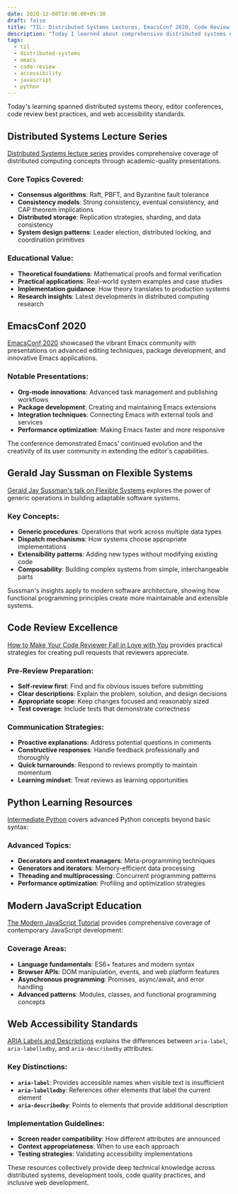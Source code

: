 ```yaml
---
date: 2020-12-08T10:00:00+05:30
draft: false
title: "TIL: Distributed Systems Lectures, EmacsConf 2020, Code Review Excellence, and Accessibility Guidelines"
description: "Today I learned about comprehensive distributed systems education, EmacsConf 2020 presentations, strategies for making code reviewers love your work, and modern web accessibility practices."
tags:
  - til
  - distributed-systems
  - emacs
  - code-review
  - accessibility
  - javascript
  - python
---
```


Today's learning spanned distributed systems theory, editor conferences, code review best practices, and web accessibility standards.

## Distributed Systems Lecture Series

[Distributed Systems lecture series](https://youtube.com/playlist?list=PLeKd45zvjcDFUEv_ohr_HdUFe97RItdiB) provides comprehensive coverage of distributed computing concepts through academic-quality presentations.

### Core Topics Covered:
- **Consensus algorithms**: Raft, PBFT, and Byzantine fault tolerance
- **Consistency models**: Strong consistency, eventual consistency, and CAP theorem implications  
- **Distributed storage**: Replication strategies, sharding, and data consistency
- **System design patterns**: Leader election, distributed locking, and coordination primitives

### Educational Value:
- **Theoretical foundations**: Mathematical proofs and formal verification
- **Practical applications**: Real-world system examples and case studies
- **Implementation guidance**: How theory translates to production systems
- **Research insights**: Latest developments in distributed computing research

## EmacsConf 2020

[EmacsConf 2020](https://emacsconf.org/2020/) showcased the vibrant Emacs community with presentations on advanced editing techniques, package development, and innovative Emacs applications.

### Notable Presentations:
- **Org-mode innovations**: Advanced task management and publishing workflows
- **Package development**: Creating and maintaining Emacs extensions
- **Integration techniques**: Connecting Emacs with external tools and services
- **Performance optimization**: Making Emacs faster and more responsive

The conference demonstrated Emacs' continued evolution and the creativity of its user community in extending the editor's capabilities.

## Gerald Jay Sussman on Flexible Systems

[Gerald Jay Sussman's talk on Flexible Systems](https://youtu.be/cblhgNUoX9M) explores the power of generic operations in building adaptable software systems.

### Key Concepts:
- **Generic procedures**: Operations that work across multiple data types
- **Dispatch mechanisms**: How systems choose appropriate implementations
- **Extensibility patterns**: Adding new types without modifying existing code
- **Composability**: Building complex systems from simple, interchangeable parts

Sussman's insights apply to modern software architecture, showing how functional programming principles create more maintainable and extensible systems.

## Code Review Excellence

[How to Make Your Code Reviewer Fall in Love with You](https://mtlynch.io/code-review-love/) provides practical strategies for creating pull requests that reviewers appreciate.

### Pre-Review Preparation:
- **Self-review first**: Find and fix obvious issues before submitting
- **Clear descriptions**: Explain the problem, solution, and design decisions
- **Appropriate scope**: Keep changes focused and reasonably sized
- **Test coverage**: Include tests that demonstrate correctness

### Communication Strategies:
- **Proactive explanations**: Address potential questions in comments
- **Constructive responses**: Handle feedback professionally and thoroughly
- **Quick turnarounds**: Respond to reviews promptly to maintain momentum
- **Learning mindset**: Treat reviews as learning opportunities

## Python Learning Resources

[Intermediate Python](https://book.pythontips.com/en/latest/) covers advanced Python concepts beyond basic syntax:

### Advanced Topics:
- **Decorators and context managers**: Meta-programming techniques
- **Generators and iterators**: Memory-efficient data processing
- **Threading and multiprocessing**: Concurrent programming patterns
- **Performance optimization**: Profiling and optimization strategies

## Modern JavaScript Education

[The Modern JavaScript Tutorial](https://javascript.info/) provides comprehensive coverage of contemporary JavaScript development:

### Coverage Areas:
- **Language fundamentals**: ES6+ features and modern syntax
- **Browser APIs**: DOM manipulation, events, and web platform features
- **Asynchronous programming**: Promises, async/await, and error handling
- **Advanced patterns**: Modules, classes, and functional programming concepts

## Web Accessibility Standards

[ARIA Labels and Descriptions](https://benmyers.dev/blog/aria-labels-and-descriptions/) explains the differences between `aria-label`, `aria-labelledby`, and `aria-describedby` attributes:

### Key Distinctions:
- **`aria-label`**: Provides accessible names when visible text is insufficient
- **`aria-labelledby`**: References other elements that label the current element
- **`aria-describedby`**: Points to elements that provide additional description

### Implementation Guidelines:
- **Screen reader compatibility**: How different attributes are announced
- **Context appropriateness**: When to use each approach
- **Testing strategies**: Validating accessibility implementations

These resources collectively provide deep technical knowledge across distributed systems, development tools, code quality practices, and inclusive web development.